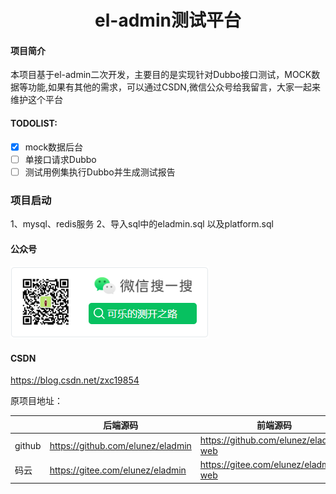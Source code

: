 <h1 style="text-align: center">el-admin测试平台</h1>
<div style="text-align: center">

</div>

#### 项目简介

本项目基于el-admin二次开发，主要目的是实现针对Dubbo接口测试，MOCK数据等功能,如果有其他的需求，可以通过CSDN,微信公众号给我留言，大家一起来维护这个平台
#### TODOLIST:
- [x] mock数据后台
- [ ] 单接口请求Dubbo
- [ ] 测试用例集执行Dubbo并生成测试报告
### 项目启动
1、mysql、redis服务
2、导入sql中的eladmin.sql 以及platform.sql
#### 公众号
![wechat](sql/wx.png)
#### CSDN
https://blog.csdn.net/zxc19854


原项目地址：

|     |   后端源码  |   前端源码  |
|---  |--- | --- |
|  github   |  https://github.com/elunez/eladmin   |  https://github.com/elunez/eladmin-web   |
|  码云   |  https://gitee.com/elunez/eladmin   |  https://gitee.com/elunez/eladmin-web   |

